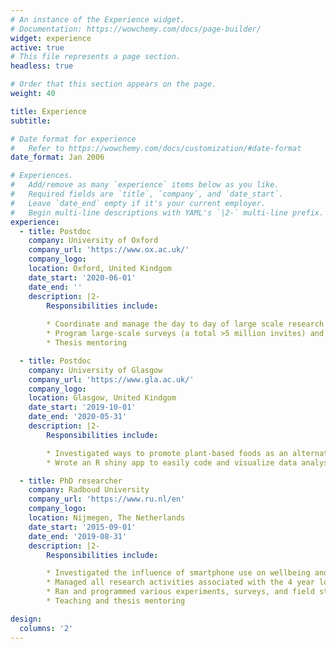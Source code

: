 ```yaml
---
# An instance of the Experience widget.
# Documentation: https://wowchemy.com/docs/page-builder/
widget: experience
active: true
# This file represents a page section.
headless: true

# Order that this section appears on the page.
weight: 40

title: Experience
subtitle:

# Date format for experience
#   Refer to https://wowchemy.com/docs/customization/#date-format
date_format: Jan 2006

# Experiences.
#   Add/remove as many `experience` items below as you like.
#   Required fields are `title`, `company`, and `date_start`.
#   Leave `date_end` empty if it's your current employer.
#   Begin multi-line descriptions with YAML's `|2-` multi-line prefix.
experience:
  - title: Postdoc
    company: University of Oxford
    company_url: 'https://www.ox.ac.uk/'
    company_logo: 
    location: Oxford, United Kindgom
    date_start: '2020-06-01'
    date_end: ''
    description: |2-
        Responsibilities include:
        
        * Coordinate and manage the day to day of large scale research collaborations with leading gaming industry partners, such as Nintendo, SONY, and Microsoft
        * Program large-scale surveys (a total >5 million invites) and combine the results with in-game logging data (i.e., time spent on task, time spent played)
        * Thesis mentoring

  - title: Postdoc
    company: University of Glasgow
    company_url: 'https://www.gla.ac.uk/'
    company_logo:
    location: Glasgow, United Kindgom
    date_start: '2019-10-01'
    date_end: '2020-05-31'
    description: |2-
        Responsibilities include:

        * Investigated ways to promote plant-based foods as an alternative to meat-based products
        * Wrote an R shiny app to easily code and visualize data analysis

  - title: PhD researcher
    company: Radboud University
    company_url: 'https://www.ru.nl/en'
    company_logo:
    location: Nijmegen, The Netherlands
    date_start: '2015-09-01'
    date_end: '2019-08-31'
    description: |2-
        Responsibilities include:

        * Investigated the influence of smartphone use on wellbeing and performance
        * Managed all research activities associated with the 4 year long project from initial proposal to completion
        * Ran and programmed various experiments, surveys, and field studies that included smartphone logging and experience sampling
        * Teaching and thesis mentoring

design:
  columns: '2'
---
```

